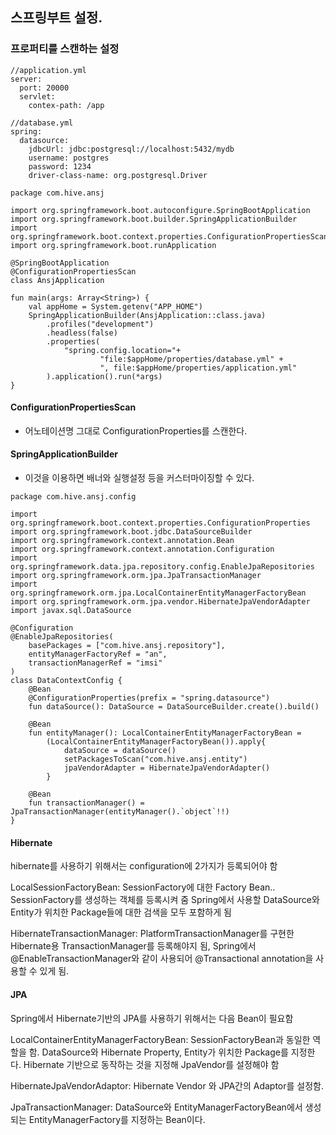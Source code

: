 ## 스프링부트 설정.
### 프로퍼티를 스캔하는 설정
```
//application.yml
server:
  port: 20000
  servlet:
    contex-path: /app
```
```
//database.yml
spring:
  datasource:
    jdbcUrl: jdbc:postgresql://localhost:5432/mydb
    username: postgres
    password: 1234
    driver-class-name: org.postgresql.Driver
```

```
package com.hive.ansj

import org.springframework.boot.autoconfigure.SpringBootApplication
import org.springframework.boot.builder.SpringApplicationBuilder
import org.springframework.boot.context.properties.ConfigurationPropertiesScan
import org.springframework.boot.runApplication

@SpringBootApplication
@ConfigurationPropertiesScan
class AnsjApplication

fun main(args: Array<String>) {
    val appHome = System.getenv("APP_HOME")
    SpringApplicationBuilder(AnsjApplication::class.java)
        .profiles("development")
        .headless(false)
        .properties(
            "spring.config.location="+
                    "file:$appHome/properties/database.yml" +
                    ", file:$appHome/properties/application.yml"
        ).application().run(*args)
}
```
#### ConfigurationPropertiesScan
- 어노테이션명 그대로 ConfigurationProperties를 스캔한다.
#### SpringApplicationBuilder
- 이것을 이용하면 배너와 실행설정 등을 커스터마이징할 수 있다.

```
package com.hive.ansj.config

import org.springframework.boot.context.properties.ConfigurationProperties
import org.springframework.boot.jdbc.DataSourceBuilder
import org.springframework.context.annotation.Bean
import org.springframework.context.annotation.Configuration
import org.springframework.data.jpa.repository.config.EnableJpaRepositories
import org.springframework.orm.jpa.JpaTransactionManager
import org.springframework.orm.jpa.LocalContainerEntityManagerFactoryBean
import org.springframework.orm.jpa.vendor.HibernateJpaVendorAdapter
import javax.sql.DataSource

@Configuration
@EnableJpaRepositories(
    basePackages = ["com.hive.ansj.repository"],
    entityManagerFactoryRef = "an",
    transactionManagerRef = "imsi"
)
class DataContextConfig {
    @Bean
    @ConfigurationProperties(prefix = "spring.datasource")
    fun dataSource(): DataSource = DataSourceBuilder.create().build()

    @Bean
    fun entityManager(): LocalContainerEntityManagerFactoryBean =
        (LocalContainerEntityManagerFactoryBean()).apply{
            dataSource = dataSource()
            setPackagesToScan("com.hive.ansj.entity")
            jpaVendorAdapter = HibernateJpaVendorAdapter()
        }

    @Bean
    fun transactionManager() = JpaTransactionManager(entityManager().`object`!!)
}
```

#### Hibernate
hibernate를 사용하기 위해서는 configuration에 2가지가 등록되어야 함

LocalSessionFactoryBean: SessionFactory에 대한 Factory Bean.. SessionFactory를 생성하는 객체를 등록시켜 줌 Spring에서 사용할 DataSource와 Entity가 위치한 Package들에 대한 검색을 모두 포함하게  됨

HibernateTransactionManager: PlatformTransactionManager를 구현한 Hibernate용 TransactionManager를 등록해야지 됨, Spring에서 @EnableTransactionManager와 같이 사용되어 @Transactional annotation을 사용할 수 있게 됨.

#### JPA
Spring에서 Hibernate기반의 JPA를 사용하기 위해서는 다음 Bean이 필요함

LocalContainerEntityManagerFactoryBean: SessionFactoryBean과 동일한 역할을 함. DataSource와 Hibernate Property, Entity가 위치한 Package를 지정한다. Hibernate 기반으로 동작하는 것을 지정해 JpaVendor를 설정해야 함

HibernateJpaVendorAdaptor: Hibernate Vendor 와 JPA간의 Adaptor를 설정함.

JpaTransactionManager: DataSource와 EntityManagerFactoryBean에서 생성되는 EntityManagerFactory를 지정하는 Bean이다.

